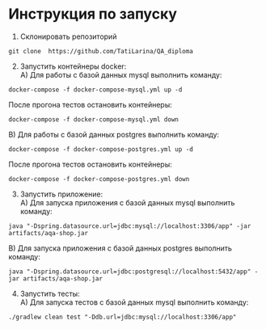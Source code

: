 Инструкция по запуску
=
1. Склонировать репозиторий
```
git clone  https://github.com/TatiLarina/QA_diploma
```
2. Запустить контейнеры docker:
<br> А) Для работы с базой данных mysql выполнить команду:
```
docker-compose -f docker-compose-mysql.yml up -d 
```
После прогона тестов остановить контейнеры:
```
docker-compose -f docker-compose-mysql.yml down
```
B) Для работы с базой данных postgres выполнить команду:
```
docker-compose -f docker-compose-postgres.yml up -d 
```
После прогона тестов остановить контейнеры:
```
docker-compose -f docker-compose-postgres.yml down
```
3. Запустить приложение:
<br> A) Для запуска приложения с базой данных mysql выполнить команду:
```
java "-Dspring.datasource.url=jdbc:mysql://localhost:3306/app" -jar artifacts/aqa-shop.jar
```
B) Для запуска приложения с базой данных postgres выполнить команду:
```
java "-Dspring.datasource.url=jdbc:postgresql://localhost:5432/app" -jar artifacts/aqa-shop.jar
```
4. Запустить тесты:
<br> А) Для запуска тестов с базой данных mysql выполнить команду:
```
./gradlew clean test "-Ddb.url=jdbc:mysql://localhost:3306/app"
```